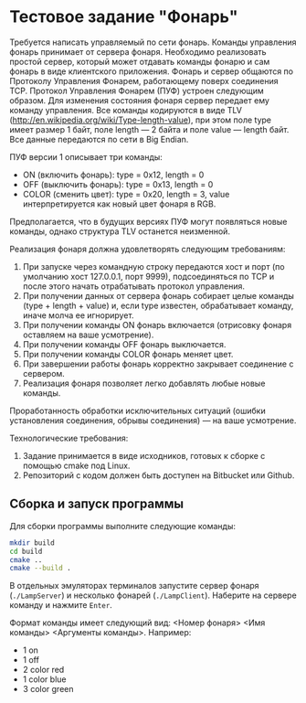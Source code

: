 # Тестовое задание "Фонарь"

Требуется написать управляемый по сети фонарь. Команды управления фонарь принимает от сервера фонаря. Необходимо реализовать простой сервер, который может отдавать команды фонарю и сам фонарь в виде клиентского приложения. Фонарь и сервер общаются по Протоколу Управления Фонарем, работающему поверх соединения TCP. Протокол Управления Фонарем (ПУФ) устроен следующим образом. Для изменения состояния фонаря сервер передает ему команду управления. Все команды кодируются в виде TLV (http://en.wikipedia.org/wiki/Type-length-value), при этом поле type имеет размер 1 байт, поле length — 2 байта и поле value — length байт. Все данные передаются по сети в Big Endian.  

ПУФ версии 1 описывает три команды:
* ON (включить фонарь): type = 0x12, length = 0
* OFF (выключить фонарь): type = 0x13, length = 0
* COLOR (сменить цвет): type = 0x20, length = 3, value интерпретируется как новый цвет фонаря в RGB.

Предполагается, что в будущих версиях ПУФ могут появляться новые команды, однако структура TLV останется неизменной.  

Реализация фонаря должна удовлетворять следующим требованиям:
1. При запуске через командную строку передаются хост и порт (по умолчанию хост 127.0.0.1, порт 9999), подсоединяться по TCP и после этого начать отрабатывать протокол управления.
2. При получении данных от сервера фонарь собирает целые команды (type + length + value) и, если type известен, обрабатывает команду, иначе молча ее игнорирует.
3. При получении команды ON фонарь включается (отрисовку фонаря оставляем на ваше усмотрение).
4. При получении команды OFF фонарь выключается.
5. При получении команды COLOR фонарь меняет цвет.
6. При завершении работы фонарь корректно закрывает соединение с сервером.
7. Реализация фонаря позволяет легко добавлять любые новые команды.

Проработанность обработки исключительных ситуаций (ошибки установления соединения, обрывы соединения) — на ваше усмотрение.

Технологические требования:
1. Задание принимается в виде исходников, готовых к сборке с помощью cmake под Linux.
2. Репозиторий с кодом должен быть доступен на Bitbucket или Github.

## Сборка и запуск программы

Для сборки программы выполните следующие команды:

``` bash
mkdir build
cd build
cmake ..
cmake --build .
```

В отдельных эмуляторах терминалов запустите сервер фонаря (`./LampServer`) и несколько фонарей (`./LampClient`). Наберите на сервере команду и нажмите `Enter`.

Формат команды имеет следующий вид: <Номер фонаря> <Имя команды> <Аргументы команды>. Например:
* 1 on
* 1 off
* 2 color red
* 1 color blue
* 3 color green

